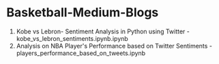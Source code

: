# Basketball-Medium-Blogs
1. Kobe vs Lebron- Sentiment Analysis in Python using Twitter - kobe_vs_lebron_sentiments.ipynb.ipynb
2. Analysis on NBA Player's Performance based on Twitter Sentiments - players_performance_based_on_tweets.ipynb
